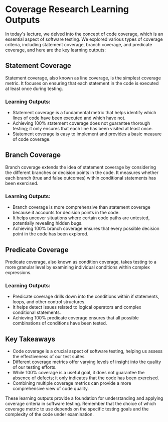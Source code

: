 # Coverage Research Learning Outputs

In today's lecture, we delved into the concept of code coverage, which is an essential aspect of software testing. We explored various types of coverage criteria, including statement coverage, branch coverage, and predicate coverage, and here are the key learning outputs:

## Statement Coverage

Statement coverage, also known as line coverage, is the simplest coverage metric. It focuses on ensuring that each statement in the code is executed at least once during testing.

### Learning Outputs:
- Statement coverage is a fundamental metric that helps identify which lines of code have been executed and which have not.
- Achieving 100% statement coverage does not guarantee thorough testing; it only ensures that each line has been visited at least once.
- Statement coverage is easy to implement and provides a basic measure of code coverage.

## Branch Coverage

Branch coverage extends the idea of statement coverage by considering the different branches or decision points in the code. It measures whether each branch (true and false outcomes) within conditional statements has been exercised.

### Learning Outputs:
- Branch coverage is more comprehensive than statement coverage because it accounts for decision points in the code.
- It helps uncover situations where certain code paths are untested, potentially revealing hidden bugs.
- Achieving 100% branch coverage ensures that every possible decision point in the code has been explored.

## Predicate Coverage

Predicate coverage, also known as condition coverage, takes testing to a more granular level by examining individual conditions within complex expressions.

### Learning Outputs:
- Predicate coverage drills down into the conditions within if statements, loops, and other control structures.
- It helps detect issues related to logical operators and complex conditional statements.
- Achieving 100% predicate coverage ensures that all possible combinations of conditions have been tested.

## Key Takeaways

- Code coverage is a crucial aspect of software testing, helping us assess the effectiveness of our test suites.
- Different coverage metrics offer varying levels of insight into the quality of our testing efforts.
- While 100% coverage is a useful goal, it does not guarantee the absence of defects; it only indicates that the code has been exercised.
- Combining multiple coverage metrics can provide a more comprehensive view of code quality.

These learning outputs provide a foundation for understanding and applying coverage criteria in software testing. Remember that the choice of which coverage metric to use depends on the specific testing goals and the complexity of the code under examination.


